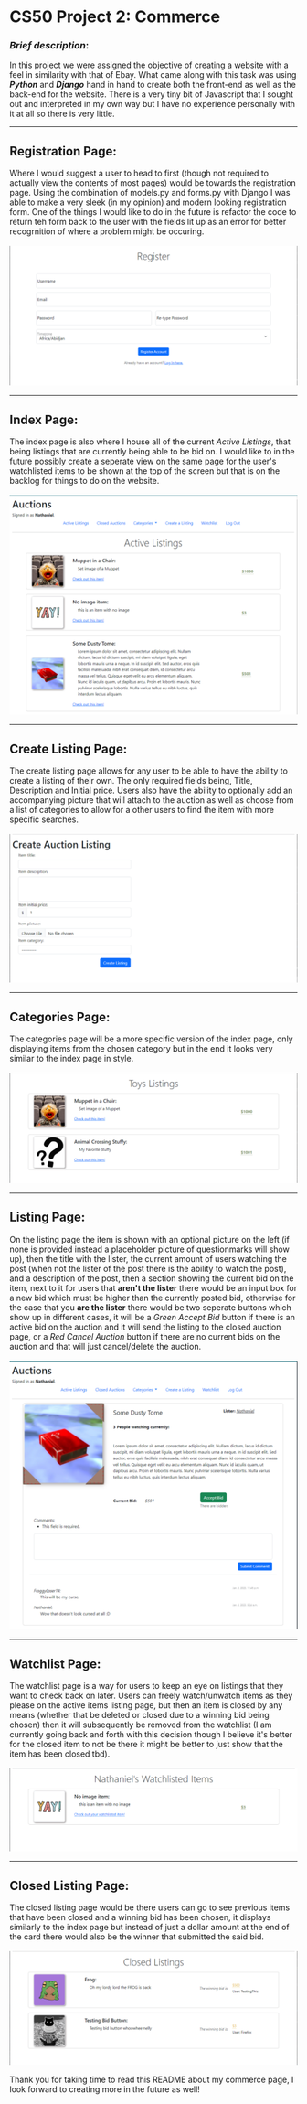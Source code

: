 # CS50 Project 2: Commerce  

### *Brief description*:  
In this project we were assigned the objective of creating a website with a feel in similarity with that of Ebay. What came along with this task was using ***Python*** and ***Django*** hand in hand to create both the front-end as well as the back-end for the website. There is a very tiny bit of Javascript that I sought out and interpreted in my own way but I have no experience personally with it at all so there is very little.

---

## Registration Page:
Where I would suggest a user to head to first (though not required to actually view the contents of most pages) would be towards the registration page. Using the combination of models.py and forms.py with Django I was able to make a very sleek (in my opinion) and modern looking registration form. One of the things I would like to do in the future is refactor the code to return teh form back to the user with the fields lit up as an error for better recogrnition of where a problem might be occuring.
<br><br>
![Registration Page](/commerce/auctions/README_imgs/register_page.png)

---

## Index Page:
The index page is also where I house all of the current *Active Listings*, that being listings that are currently being able to be bid on. I would like to in the future possibly create a seperate view on the same page for the user's watchlisted items to be shown at the top of the screen but that is on the backlog for things to do on the website.
<br><br> 
![Index/Active Listing Page](/commerce/auctions/README_imgs/index_page.png)

---

## Create Listing Page:
The create listing page allows for any user to be able to have the ability to create a listing of their own. The only required fields being, Title, Description and Initial price. Users also have the ability to optionally add an accompanying picture that will attach to the auction as well as choose from a list of categories to allow for a other users to find the item with more specific searches.
<br><br>
![Create Listing Page](/commerce/auctions/README_imgs/create_listing_page.png)

---

## Categories Page:
The categories page will be a more specific version of the index page, only displaying items from the chosen category but in the end it looks very similar to the index page in style.
<br><br>
![Category Page](/commerce/auctions/README_imgs/categories_page.png)

---

## Listing Page:
On the listing page the item is shown with an optional picture on the left (if none is provided instead a placeholder picture of questionmarks will show up), then the title with the lister, the current amount of users watching the post (when not the lister of the post there is the ability to watch the post), and a description of the post, then a section showing the current bid on the item, next to it for users that **aren't the lister** there would be an input box for a new bid which must be higher than the currently posted bid, otherwise for the case that you **are the lister** there would be two seperate buttons which show up in different cases, it will be a *Green Accept Bid* button if there is an active bid on the auction and it will send the listing to the closed auction page, or a *Red Cancel Auction* button if there are no current bids on the auction and that will just cancel/delete the auction.
<br><br>
![Active Listing with Accept Bid button](/commerce/auctions/README_imgs/Listed_Item.png)

---

## Watchlist Page:
The watchlist page is a way for users to keep an eye on listings that they want to check back on later. Users can freely watch/unwatch items as they please on the active items listing page, but then an item is closed by any means (whether that be deleted or closed due to a winning bid being chosen) then it will subsequently be removed from the watchlist (I am currently going back and forth with this decision though I believe it's better for the closed item to not be there it might be better to just show that the item has been closed tbd).
<br><br>
![Watchlist Page](/commerce/auctions/README_imgs/watchlist_page.png)

---

## Closed Listing Page:
The closed listing page would be there users can go to see previous items that have been closed and a winning bid has been chosen, it displays similarly to the index page but instead of just a dollar amount at the end of the card there would also be the winner that submitted the said bid.
<br><br>
![Closed Listing Page](/commerce/auctions/README_imgs/closed_listings_page.png)

Thank you for taking time to read this README about my commerce page, I look forward to creating more in the future as well!